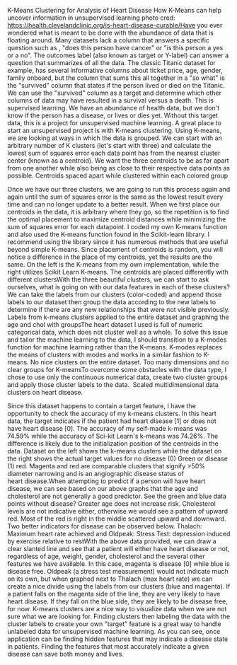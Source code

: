 K-Means Clustering for Analysis of Heart Disease
How K-Means can help uncover information in unsupervised learning
photo cred: https://health.clevelandclinic.org/is-heart-disease-curable/Have you ever wondered what is meant to be done with the abundance of data that is floating around. Many datasets lack a column that answers a specific question such as , "does this person have cancer" or "is this person a yes or a no". The outcomes label (also known as target or Y-label) can answer a question that summarizes of all the data. The classic Titanic dataset for example, has several informative columns about ticket price, age, gender, family onboard, but the column that sums this all together in a "so what" is the "survived" column that states if the person lived or died on the Titanic. We can use the "survived" column as a target and determine which other columns of data may have resulted in a survival versus a death. This is supervised learning. We have an abundance of health data, but we don't know if the person has a disease, or lives or dies yet. Without this target data, this is a project for unsupervised machine learning. A great place to start an unsupervised project is with K-means clustering. Using K-means, we are looking at ways in which the data is grouped. We can start with an arbitrary number of K clusters (let's start with three) and calculate the lowest sum of squares error each data point has from the nearest cluster center (known as a centroid). We want the three centroids to be as far apart from one another while also being as close to their respective data points as possible.
Centroids spaced apart while clustered within each colored group

Once we have our three clusters, we are going to run this process again and again until the sum of squares error is the same as the lowest result every time and can no longer update to a better result. When we first place our centroids in the data, it is arbitrary where they go, so the repetition is to find the optimal placement to maximize centroid distances while minimizing the sum of squares error for each datapoint. I coded my own K-means function and also used the K-means function found in the Scikit-learn library. I recommend using the library since it has numerous methods that are useful beyond simple K-means. Since placement of centroids is random, you will notice a difference in the place of my centroids, yet the results are the same.
On the left is the K-means from my own implementation, while the right utilizes Scikit Learn K-means. The centroids are placed differently with different clustersWith the three beautiful clusters, we can start to ask ourselves, what is going on with our data features in each of these clusters? We can take the labels from our clusters (color-coded) and append those labels to our dataset then group the data according to the new labels to determine if there are any new relationships that were not visible previously.
Labels from k-means clusters applied to the entire dataset and graphing the age and chol with groupsThe heart dataset I used is full of numeric categorical data, which does not cluster well as a whole. To solve this issue and tailor the machine learning to the data, I should transition to a K-modes function for machine learning rather than the K-means. K-modes replaces the means of clusters with modes and works in a similar fashion to K-means.
No nice clusters on the entire dataset. Too many dimensions and no clear groups for K-meansTo overcome some obstacles with the data type, I chose to use only the continuous numerical data, create two cluster groups and apply those cluster labels to the data. 
Scaled multidimensional data clusters on heart disease.

Since this dataset happens to contain a target feature, I have the opportunity to check the accuracy of my k-means clusters. In this heart data, the target indicates if the patient had heart disease [1] or does not have heart disease [0]. The accuracy of my self-made k-means was 74.59% while the accuracy of Sci-kit Learn's k-means was 74.26%. The difference is likely due to the initialization position of the centroids in the data.
Dataset on the left shows the k-means clusters while the dataset on the right shows the actual target values for no disease (0) Green or disease (1) red. Magenta and red are comparable clusters that signify >50% diameter narrowing and is an angiographic disease status of heart disease.When attempting to predict if a person will have heart disease, we can see based on our above graphs that the age and cholesterol are not generally a good predictor. See the green and blue data points without disease? Greater age does not increase risk. Cholesterol levels are not indicative either, otherwise we would see a pattern of upward red. Most of the red is right in the middle scattered upward and downward. Two better indicators for disease can be observed below.
Thalach: Maximum heart rate achieved and Oldpeak: Stress Test: depression induced by exercise relative to restWith the above data provided, we can draw a clear slanted line and see that a patient will either have heart disease or not, regardless of age, weight, gender, cholesterol and the several other features we have available. In this case, magenta is disease [0] while blue is disease free. Oldpeak (a stress test measurement) would not indicate much on its own, but when graphed next to Thalach (max heart rate) we can create a nice divide using the labels from our clusters (blue and magenta). If a patient falls on the magenta side of the line, they are very likely to have heart disease. If they fall on the blue side, they are likely to be disease free, for now.
K-means clusters are a nice way to visualize data when we are not sure what we are looking for. Finding clusters then labeling the data with the cluster labels to create your own "target" feature is a great way to handle unlabeled data for unsupervised machine learning. As you can see, once application can be finding hidden features that may indicate a disease state in patients. Finding the features that most accurately indicate a given disease can save both money and lives.
